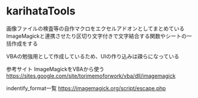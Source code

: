 # karihataTools

画像ファイルの検査等の自作マクロをエクセルアドオンとしてまとめている
ImageMagickと連携させたり区切り文字付きで文字結合する関数やシートの一括作成をする

VBAの勉強用として作成しているため、UIの作り込みは疎らになっている

参考サイト
ImageMagickをVBAから使う
https://sites.google.com/site/torimemoforwork/vba/dll/imagemagick

indentify_format一覧
https://imagemagick.org/script/escape.php
